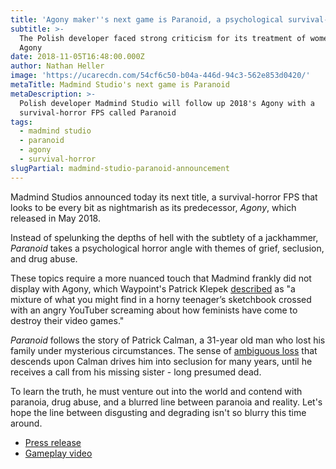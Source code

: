 ```yaml
---
title: 'Agony maker''s next game is Paranoid, a psychological survival-horror FPS'
subtitle: >-
  The Polish developer faced strong criticism for its treatment of women in
  Agony
date: 2018-11-05T16:48:00.000Z
author: Nathan Heller
image: 'https://ucarecdn.com/54cf6c50-b04a-446d-94c3-562e853d0420/'
metaTitle: Madmind Studio's next game is Paranoid
metaDescription: >-
  Polish developer Madmind Studio will follow up 2018's Agony with a
  survival-horror FPS called Paranoid
tags:
  - madmind studio
  - paranoid
  - agony
  - survival-horror
slugPartial: madmind-studio-paranoid-announcement
---
```

Madmind Studios announced today its next title, a survival-horror FPS that looks to be every bit as nightmarish as its predecessor, _Agony_, which released in May 2018. 

Instead of spelunking the depths of hell with the subtlety of a jackhammer, _Paranoid_ takes a psychological horror angle with themes of grief, seclusion, and drug abuse. 

These topics require a more nuanced touch that Madmind frankly did not display with Agony, which Waypoint's Patrick Klepek [described](https://waypoint.vice.com/en_us/article/3k45an/agony-a-game-about-dehumanizing-women-isnt-just-bad-its-toxic) as "a mixture of what you might find in a horny teenager’s sketchbook crossed with an angry YouTuber screaming about how feminists have come to destroy their video games."

_Paranoid_ follows the story of Patrick Calman, a 31-year old man who lost his family under mysterious circumstances. The sense of [ambiguous loss](https://en.wikipedia.org/wiki/Ambiguous_loss) that descends upon Calman drives him into seclusion for many years, until he receives a call from his missing sister - long presumed dead.

To learn the truth, he must venture out into the world and contend with paranoia, drug abuse, and a blurred line between paranoia and reality. Let's hope the line between disgusting and degrading isn't so blurry this time around.

* [Press release](http://www.gamasutra.com/view/pressreleases/329979/Paranoid_Announcement_and_Agony_UNRATED_premiere.php)
* [Gameplay video](https://youtu.be/qvHqGZ5GFqE)
